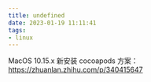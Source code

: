 ```yaml
---
title: undefined
date: 2023-01-19 11:11:41
tags:
- linux
---
```


MacOS 10.15.x 新安装 cocoapods 方案：https://zhuanlan.zhihu.com/p/340415647


